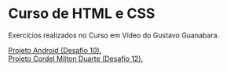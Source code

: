 # Curso de HTML e CSS
Exercícios realizados no Curso em Vídeo do Gustavo Guanabara.

<a href ="https://higorcalve.github.io/html-css-class/desafios/d010/android.html" target="_blank">Projeto Android (Desafio 10).</a> <br>
<a href ="https://higorcalve.github.io/html-css-class/desafios/d012/index.html" target="_blank">Projeto Cordel Milton Duarte (Desafio 12).</a>
